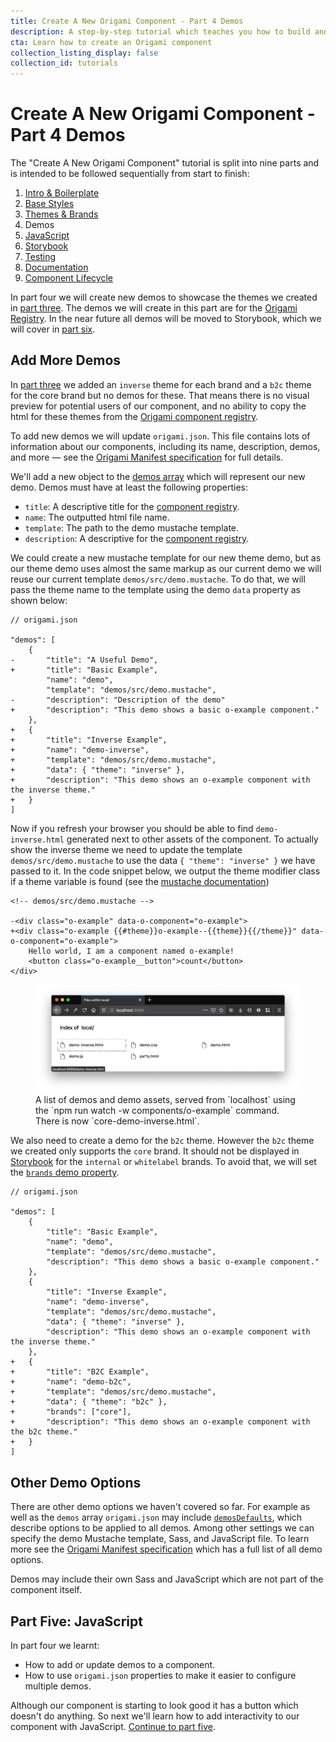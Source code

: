 ```yaml
---
title: Create A New Origami Component - Part 4 Demos
description: A step-by-step tutorial which teaches you how to build and deploy a new Origami component.
cta: Learn how to create an Origami component
collection_listing_display: false
collection_id: tutorials
---
```


# Create A New Origami Component - Part 4 Demos

The "Create A New Origami Component" tutorial is split into nine parts and is intended to be followed sequentially from start to finish:

1. [Intro & Boilerplate](/documentation/tutorials/create-a-new-component-part-1/)
2. [Base Styles](/documentation/tutorials/create-a-new-component-part-2/)
3. [Themes & Brands](/documentation/tutorials/create-a-new-component-part-3/)
4. Demos
5. [JavaScript](/documentation/tutorials/create-a-new-component-part-5/)
6. [Storybook](/documentation/tutorials/create-a-new-component-part-6/)
7. [Testing](/documentation/tutorials/create-a-new-component-part-7/)
8. [Documentation](/documentation/tutorials/create-a-new-component-part-8/)
9. [Component Lifecycle](/documentation/tutorials/create-a-new-component-part-9/)

In part four we will create new demos to showcase the themes we created in [part three](/documentation/tutorials/create-a-new-component-part-3). The demos we will create in this part are for the [Origami Registry](registry.origami.ft.com/). In the near future all demos will be moved to Storybook, which we will cover in [part six](/documentation/tutorials/create-a-new-component-part-6/).

## Add More Demos

In [part three](/documentation/tutorials/create-a-new-component-part-3) we added an `inverse` theme for each brand and a `b2c` theme for the core brand but no demos for these. That means there is no visual preview for potential users of our component, and no ability to copy the html for these themes from the [Origami component registry](https://registry.origami.ft.com/components/).

To add new demos we will update `origami.json`. This file contains lots of information about our components, including its name, description, demos, and more — see the [Origami Manifest specification](/specification/v1/manifest/) for full details.

We'll add a new object to the [demos array](/specification/v1/manifest/#demos) which will represent our new demo. Demos must have at least the following properties:

- `title`: A descriptive title for the [component registry](https://registry.origami.ft.com/components).
- `name`: The outputted html file name.
- `template`: The path to the demo mustache template.
- `description`: A descriptive for the [component registry](https://registry.origami.ft.com/components).

We could create a new mustache template for our new theme demo, but as our theme demo uses almost the same markup as our current demo we will reuse our current template `demos/src/demo.mustache`. To do that, we will pass the theme name to the template using the demo `data` property as shown below:

<pre><code class="o-syntax-highlight--diff">// origami.json

"demos": [
	{
-		"title": "A Useful Demo",
+		"title": "Basic Example",
		"name": "demo",
		"template": "demos/src/demo.mustache",
-		"description": "Description of the demo"
+		"description": "This demo shows a basic o-example component."
	},
+	{
+		"title": "Inverse Example",
+		"name": "demo-inverse",
+		"template": "demos/src/demo.mustache",
+		"data": { "theme": "inverse" },
+		"description": "This demo shows an o-example component with the inverse theme."
+	}
]
</code></pre>

Now if you refresh your browser you should be able to find `demo-inverse.html` generated next to other assets of the component. To actually show the inverse theme we need to update the template `demos/src/demo.mustache` to use the data `{ "theme": "inverse" }` we have passed to it. In the code snippet below, we output the theme modifier class if a theme variable is found (see the [mustache documentation](https://mustache.github.io/mustache.5.html))

<pre><code class="o-syntax-highlight--diff">&lt;!-- demos/src/demo.mustache -->

-&lt;div class="o-example" data-o-component="o-example">
+&lt;div class="o-example &#123;&#123;#theme}}o-example--&#123;&#123;theme}}&#123;&#123;/theme}}" data-o-component="o-example">
    Hello world, I am a component named o-example!
    &lt;button class="o-example__button">count&lt;/button>
&lt;/div>
</code></pre>

<figure>
	<img alt="" src="/assets/images/tutorial-new-component/hello-world-demo-11-demo.png" />
	<figcaption>
        A list of demos and demo assets, served from `localhost` using the `npm run watch -w components/o-example` command. There is now `core-demo-inverse.html`.
	</figcaption>
</figure>

We also need to create a demo for the `b2c` theme. However the `b2c` theme we created only supports the `core` brand. It should not be displayed in [Storybook](https://origami.ft.com/storybook/) for the `internal` or `whitelabel` brands. To avoid that, we will set the [`brands` demo property](/specification/v1/manifest/#demos).

<pre><code class="o-syntax-highlight--diff">// origami.json

"demos": [
	{
		"title": "Basic Example",
		"name": "demo",
		"template": "demos/src/demo.mustache",
		"description": "This demo shows a basic o-example component."
	},
	{
		"title": "Inverse Example",
		"name": "demo-inverse",
		"template": "demos/src/demo.mustache",
		"data": { "theme": "inverse" },
		"description": "This demo shows an o-example component with the inverse theme."
	},
+	{
+		"title": "B2C Example",
+		"name": "demo-b2c",
+		"template": "demos/src/demo.mustache",
+		"data": { "theme": "b2c" },
+		"brands": ["core"],
+		"description": "This demo shows an o-example component with the b2c theme."
+	}
]
</code></pre>

## Other Demo Options

There are other demo options we haven't covered so far. For example as well as the `demos` array `origami.json` may include [`demosDefaults`](/specification/v1/manifest/#demosdefaults), which describe options to be applied to all demos. Among other settings we can specify the demo Mustache template, Sass, and JavaScript file. To learn more see the [Origami Manifest specification](/specification/v1/manifest/) which has a full list of all demo options.

<aside>
Demos may include their own Sass and JavaScript which are not part of the component itself.
</aside>

## Part Five: JavaScript

In part four we learnt:

- How to add or update demos to a component.
- How to use `origami.json` properties to make it easier to configure multiple demos.

Although our component is starting to look good it has a button which doesn't do anything. So next we'll learn how to add interactivity to our component with JavaScript. [Continue to part five](/documentation/tutorials/create-a-new-component-part-5).
